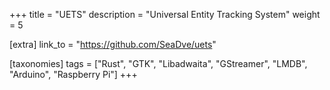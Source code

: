 +++
title = "UETS"
description = "Universal Entity Tracking System"
weight = 5

[extra]
link_to = "https://github.com/SeaDve/uets"

[taxonomies]
tags = ["Rust", "GTK", "Libadwaita", "GStreamer", "LMDB", "Arduino", "Raspberry Pi"]
+++
